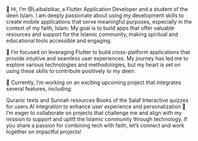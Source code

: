 👋 Hi, I’m @LaibaIstkar, a Flutter Application Developer and a student of the deen Islam. I am deeply passionate about using my development skills to create mobile applications that serve meaningful purposes, especially in the context of my faith, Islam. My goal is to build apps that offer valuable resources and support for the Islamic community, making spiritual and educational tools accessible and engaging.

👀 I’m focused on leveraging Flutter to build cross-platform applications that provide intuitive and seamless user experiences. My journey has led me to explore various technologies and methodologies, but my heart is set on using these skills to contribute positively to my deen.

🌱 Currently, I’m working on an exciting upcoming project that integrates several features, including:

Quranic texts and Sunnah resources
Books of the Salaf
Interactive quizzes for users
AI integration to enhance user experience and personalization
💞️ I’m eager to collaborate on projects that challenge me and align with my mission to support and uplift the Islamic community through technology. If you share a passion for combining tech with faith, let’s connect and work together on impactful projects!
